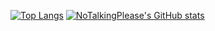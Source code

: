 [![Top Langs](https://github-readme-stats.vercel.app/api/top-langs/?username=NoTalkingPlease&theme=transparent)](https://github.com/anuraghazra/github-readme-stats)
[![NoTalkingPlease's GitHub stats](https://github-readme-stats.vercel.app/api?username=NoTalkingPlease&theme=transparent)](https://github.com/anuraghazra/github-readme-stats)
